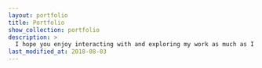 ```yaml
---
layout: portfolio
title: Portfolio
show_collection: portfolio
description: >
  I hope you enjoy interacting with and exploring my work as much as I do creating it!
last_modified_at: 2018-08-03
---
```

